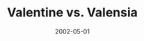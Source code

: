 ---
type: collaboration
title: Valentine vs. Valensia
artist: V
date: 2002-05-01
img: /images/collaborations/valentine-vs-valensia.jpg
discs:
  - tracks:
    - title: City Lights
      subtitle: Valentine
    - title: As Salam Saleikum
      subtitle: Valensia
    - title: Being Different Is So Cool
      subtitle: Valentine
    - title: Bombardon
      subtitle: Valensia
    - title: Turn Back Time
      subtitle: Valentine
    - title: Club Bombastic
      subtitle: Valentine
    - title: V-sualized
      subtitle: Valensia
    - title: Take Me Home
      subtitle: Valentine
    - title: Heading For Avalon
      subtitle: Valentine
    - title: Valetudinarian
      subtitle: Valensia
    - title: Since All Bitter Opal Tears All Gone Elsewhere/The Devil Makes Me Smile
      subtitle: Valensia
    - title: Valet Wallet Waltz
      subtitle: Valensia
    - title: Victory
      subtitle: Valensia
---